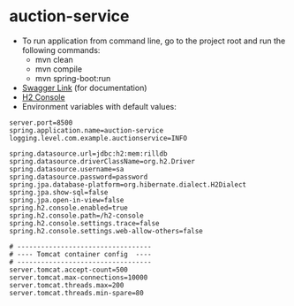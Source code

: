 # auction-service

- To run application from command line, go to the project root and run the following commands:
    - mvn clean
    - mvn compile
    - mvn spring-boot:run
- [Swagger Link](http://localhost:8500/swagger-ui.html) (for documentation)
- [H2 Console](http://localhost:8500/h2-console)
- Environment variables with default values:
```properties
server.port=8500
spring.application.name=auction-service
logging.level.com.example.auctionservice=INFO

spring.datasource.url=jdbc:h2:mem:rilldb
spring.datasource.driverClassName=org.h2.Driver
spring.datasource.username=sa
spring.datasource.password=password
spring.jpa.database-platform=org.hibernate.dialect.H2Dialect
spring.jpa.show-sql=false
spring.jpa.open-in-view=false
spring.h2.console.enabled=true
spring.h2.console.path=/h2-console
spring.h2.console.settings.trace=false
spring.h2.console.settings.web-allow-others=false

# ----------------------------------
# ---- Tomcat container config  ----
# ----------------------------------
server.tomcat.accept-count=500
server.tomcat.max-connections=10000
server.tomcat.threads.max=200
server.tomcat.threads.min-spare=80
```
